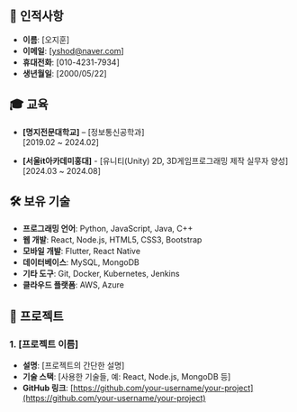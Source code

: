## 👤 인적사항
- **이름**: [오지훈]
- **이메일**: [yshod@naver.com]
- **휴대전화**: [010-4231-7934]
- **생년월일**: [2000/05/22]

## 🎓 교육
- **[명지전문대학교]** – [정보통신공학과]  
  [2019.02 ~ 2024.02]
  
- **[서울it아카데미홍대]** - [유니티(Unity) 2D, 3D게임프로그래밍 제작 실무자 양성]
  [2024.03 ~ 2024.08]

## 🛠️ 보유 기술
- **프로그래밍 언어**: Python, JavaScript, Java, C++
- **웹 개발**: React, Node.js, HTML5, CSS3, Bootstrap
- **모바일 개발**: Flutter, React Native
- **데이터베이스**: MySQL, MongoDB
- **기타 도구**: Git, Docker, Kubernetes, Jenkins
- **클라우드 플랫폼**: AWS, Azure

## 💼 프로젝트
### 1. [프로젝트 이름]
- **설명**: [프로젝트의 간단한 설명]
- **기술 스택**: [사용한 기술들, 예: React, Node.js, MongoDB 등]
- **GitHub 링크**: [https://github.com/your-username/your-project](https://github.com/your-username/your-project)
 

